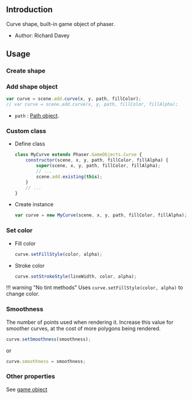 ## Introduction

Curve shape, built-in game object of phaser.

- Author: Richard Davey

## Usage

### Create shape

### Add shape object

```javascript
var curve = scene.add.curve(x, y, path, fillColor);
// var curve = scene.add.curve(x, y, path, fillColor, fillAlpha);
```

- `path` : [Path object](path.md).

### Custom class

- Define class
    ```javascript
    class MyCurve extends Phaser.GameObjects.Curve {
        constructor(scene, x, y, path, fillColor, fillAlpha) {
            super(scene, x, y, path, fillColor, fillAlpha);
            // ...
            scene.add.existing(this);
        }
        // ...
    }
    ```
- Create instance
    ```javascript
    var curve = new MyCurve(scene, x, y, path, fillColor, fillAlpha);
    ```

### Set color

- Fill color
    ```javascript
    curve.setFillStyle(color, alpha);
    ```
- Stroke color
    ```javascript
    curve.setStrokeStyle(lineWidth, color, alpha);
    ```

!!! warning "No tint methods"
    Uses `curve.setFillStyle(color, alpha)` to change color.

### Smoothness

The number of points used when rendering it. Increase this value for smoother curves, at the cost of more polygons being rendered.

```javascript
curve.setSmoothness(smoothness);
```
or
```javascript
curve.smoothness = smoothness;
```

### Other properties

See [game object](gameobject.md)
